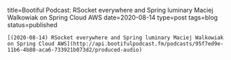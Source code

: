 
title=Bootiful Podcast: RSocket everywhere and Spring luminary Maciej Walkowiak on Spring Cloud AWS
date=2020-08-14
type=post
tags=blog
status=published
~~~~~~
[(2020-08-14) RSocket everywhere and Spring luminary Maciej Walkowiak on Spring Cloud AWS](http://api.bootifulpodcast.fm/podcasts/95f7ed9e-11b6-4b80-aca6-733921b073d2/produced-audio) 
            